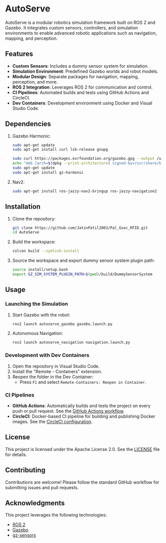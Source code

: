 # AutoServe

AutoServe is a modular robotics simulation framework built on ROS 2 and Gazebo. It integrates custom sensors, controllers, and simulation environments to enable advanced robotic applications such as navigation, mapping, and perception.

## Features

- **Custom Sensors**: Includes a dummy sensor system for simulation.
- **Simulation Environment**: Predefined Gazebo worlds and robot models.
- **Modular Design**: Separate packages for navigation, mapping, perception, and more.
- **ROS 2 Integration**: Leverages ROS 2 for communication and control.
- **CI Pipelines**: Automated builds and tests using GitHub Actions and CircleCI.
- **Dev Containers**: Development environment using Docker and Visual Studio Code.

## Dependencies

1. Gazebo Harmonic:
    ```bash
    sudo apt-get update
    sudo apt-get install curl lsb-release gnupg
    ```
    ```bash
    sudo curl https://packages.osrfoundation.org/gazebo.gpg --output /usr/share/keyrings/pkgs-osrf-archive-keyring.gpg
    echo "deb [arch=$(dpkg --print-architecture) signed-by=/usr/share/keyrings/pkgs-osrf-archive-keyring.gpg] http://packages.osrfoundation.org/gazebo/ubuntu-stable $(lsb_release -cs) main" | sudo tee /etc/apt/sources.list.d/gazebo-stable.list > /dev/null
    sudo apt-get update
    sudo apt-get install gz-harmonic
    ```

2. Nav2:
    ```bash
    sudo apt-get install ros-jazzy-nav2-bringup ros-jazzy-navigation2
    ```

## Installation

1. Clone the repository:
   ```bash
   git clone https://github.com/JatinPatil2003/Pal_Gsoc_RFID.git
   cd AutoServe
   ```

2. Build the workspace:
   ```bash
   colcon build --symlink-install
   ```

3. Source the workspace and export dummy sensor system plugin path:
   ```bash
   source install/setup.bash
   export GZ_SIM_SYSTEM_PLUGIN_PATH=$(pwd)/build/DummySensorSystem
   ```

## Usage

### Launching the Simulation

1. Start Gazebo with the robot:
   ```bash
   ros2 launch autoserve_gazebo gazebo.launch.py
   ```

2. Autonomous Navigation:
   ```bash
   ros2 launch autoserve_navigation navigation.launch.py
   ```

### Development with Dev Containers

1. Open the repository in Visual Studio Code.
2. Install the "Remote - Containers" extension.
3. Reopen the folder in the Dev Container:
   - Press `F1` and select `Remote-Containers: Reopen in Container`.

### CI Pipelines

- **GitHub Actions**: Automatically builds and tests the project on every push or pull request. See the [GitHub Actions workflow](.github/workflows/AutoServe_CI.yml).
- **CircleCI**: Docker-based CI pipeline for building and publishing Docker images. See the [CircleCI configuration](.circleci/config.yml).

## License

This project is licensed under the Apache License 2.0. See the [LICENSE](LICENSE) file for details.

## Contributing

Contributions are welcome! Please follow the standard GitHub workflow for submitting issues and pull requests.

## Acknowledgments

This project leverages the following technologies:
- [ROS 2](https://docs.ros.org/en/rolling/index.html)
- [Gazebo](https://gazebosim.org/)
- [gz-sensors](https://github.com/gazebosim/gz-sensors)
